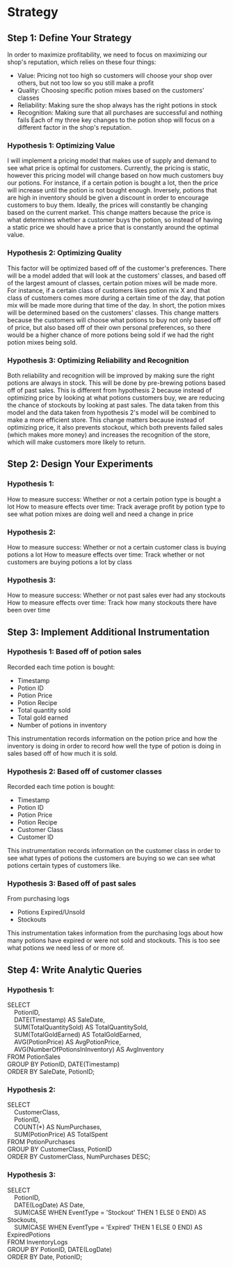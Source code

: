 # Strategy

## Step 1: Define Your Strategy
In order to maximize profitability, we need to focus on maximizing our shop's reputation, which relies on these four things:
- Value: Pricing not too high so customers will choose your shop over others, but not too low so you still make a profit
- Quality: Choosing specific potion mixes based on the customers' classes
- Reliability: Making sure the shop always has the right potions in stock
- Recognition: Making sure that all purchases are successful and nothing fails
Each of my three key changes to the potion shop will focus on a different factor in the shop's reputation.

### Hypothesis 1: Optimizing Value
I will implement a pricing model that makes use of supply and demand to see what price is optimal for customers. Currently, the pricing is static, however this pricing model will change based on how much customers buy our potions. For instance, if a certain potion is bought a lot, then the price will increase until the potion is not bought enough. Inversely, potions that are high in inventory should be given a discount in order to encourage customers to buy them. Ideally, the prices will constantly be changing based on the current market. This change matters because the price is what determines whether a customer buys the potion, so instead of having a static price we should have a price that is constantly around the optimal value.

### Hypothesis 2: Optimizing Quality
This factor will be optimized based off of the customer's preferences. There will be a model added that will look at the customers' classes, and based off of the largest amount of classes, certain potion mixes will be made more. For instance, if a certain class of customers likes potion mix X and that class of customers comes more during a certain time of the day, that potion mix will be made more during that time of the day. In short, the potion mixes will be determined based on the customers' classes. This change matters because the customers will choose what potions to buy not only based off of price, but also based off of their own personal preferences, so there would be a higher chance of more potions being sold if we had the right potion mixes being sold.

### Hypothesis 3: Optimizing Reliability and Recognition
Both reliability and recognition will be improved by making sure the right potions are always in stock. This will be done by pre-brewing potions based off of past sales. This is different from hypothesis 2 because instead of optimizing price by looking at what potions customers buy, we are reducing the chance of stockouts by looking at past sales. The data taken from this model and the data taken from hypothesis 2's model will be combined to make a more efficient store. This change matters because instead of optimizing price, it also prevents stockout, which both prevents failed sales (which makes more money) and increases the recognition of the store, which will make customers more likely to return.

## Step 2: Design Your Experiments

### Hypothesis 1:
How to measure success: Whether or not a certain potion type is bought a lot
How to measure effects over time: Track average profit by potion type to see what potion mixes are doing well and need a change in price

### Hypothesis 2:
How to measure success: Whether or not a certain customer class is buying potions a lot
How to measure effects over time: Track whether or not customers are buying potions a lot by class

### Hypothesis 3:
How to measure success: Whether or not past sales ever had any stockouts
How to measure effects over time: Track how many stockouts there have been over time

## Step 3: Implement Additional Instrumentation

### Hypothesis 1: Based off of potion sales
Recorded each time potion is bought:
- Timestamp
- Potion ID
- Potion Price
- Potion Recipe
- Total quantity sold
- Total gold earned
- Number of potions in inventory

This instrumentation records information on the potion price and how the inventory is doing in order to record how well the type of potion is doing in sales based off of how much it is sold.

### Hypothesis 2: Based off of customer classes
Recorded each time potion is bought:
- Timestamp
- Potion ID
- Potion Price
- Potion Recipe
- Customer Class
- Customer ID

This instrumentation records information on the customer class in order to see what types of potions the customers are buying so we can see what potions certain types of customers like.

### Hypothesis 3: Based off of past sales
From purchasing logs
- Potions Expired/Unsold
- Stockouts

This instrumentation takes information from the purchasing logs about how many potions have expired or were not sold and stockouts. This is too see what potions we need less of or more of.

## Step 4: Write Analytic Queries

### Hypothesis 1:
SELECT<br>
&nbsp;&nbsp;&nbsp;&nbsp;PotionID,<br>
&nbsp;&nbsp;&nbsp;&nbsp;DATE(Timestamp) AS SaleDate,<br>
&nbsp;&nbsp;&nbsp;&nbsp;SUM(TotalQuantitySold) AS TotalQuantitySold,<br>
&nbsp;&nbsp;&nbsp;&nbsp;SUM(TotalGoldEarned) AS TotalGoldEarned,<br>
&nbsp;&nbsp;&nbsp;&nbsp;AVG(PotionPrice) AS AvgPotionPrice,<br>
&nbsp;&nbsp;&nbsp;&nbsp;AVG(NumberOfPotionsInInventory) AS AvgInventory<br>
FROM PotionSales<br>
GROUP BY PotionID, DATE(Timestamp)<br>
ORDER BY SaleDate, PotionID;<br>


### Hypothesis 2:
SELECT<br>
&nbsp;&nbsp;&nbsp;&nbsp;CustomerClass,<br>
&nbsp;&nbsp;&nbsp;&nbsp;PotionID,<br>
&nbsp;&nbsp;&nbsp;&nbsp;COUNT(*) AS NumPurchases,<br>
&nbsp;&nbsp;&nbsp;&nbsp;SUM(PotionPrice) AS TotalSpent<br>
FROM PotionPurchases<br>
GROUP BY CustomerClass, PotionID<br>
ORDER BY CustomerClass, NumPurchases DESC;<br>

### Hypothesis 3:
SELECT<br>
&nbsp;&nbsp;&nbsp;&nbsp;PotionID,<br>
&nbsp;&nbsp;&nbsp;&nbsp;DATE(LogDate) AS Date,<br>
&nbsp;&nbsp;&nbsp;&nbsp;SUM(CASE WHEN EventType = 'Stockout' THEN 1 ELSE 0 END) AS Stockouts,<br>
&nbsp;&nbsp;&nbsp;&nbsp;SUM(CASE WHEN EventType = 'Expired' THEN 1 ELSE 0 END) AS ExpiredPotions<br>
FROM InventoryLogs<br>
GROUP BY PotionID, DATE(LogDate)<br>
ORDER BY Date, PotionID;<br>
